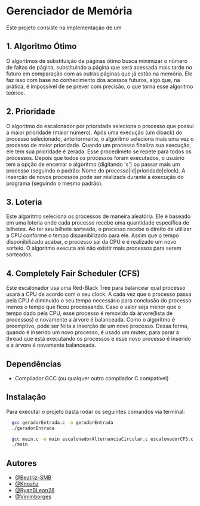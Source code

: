 
# Gerenciador de Memória

Este projeto consiste na implementação de um 




## 1. Algoritmo Ótimo
O algoritmos de substituição de páginas ótimo busca minimizar o número de faltas de página, substituindo a página que será acessada mais tarde no futuro em comparação com as outras páginas que já estão na memória. Ele faz isso com base no conhecimento dos acessos futuros, algo que, na prática, é impossível de se prever com precisão, o que torna esse algoritmo teórico.



## 2. Prioridade

O algoritmo do escalonador por prioridade seleciona o processo que possui a maior prioridade (maior número). Após uma execução (um cloack) do processo selecionado, anteriormente, o algoritmo seleciona mais uma vez o processo de maior prioridade. Quando um processo finaliza sua execução, ele tem sua prioridade é zerada. Esse procedimeto se repete para todos os processos. Depois que todos os processos foram executados, o usuário tem a opção de encerrar o algoritmo (digitando 's') ou passar mais um processo (seguindo o padrão: Nome do processo|id|prioridade|clock). A inserção de novos processos pode ser realizada durante a execução do programa (seguindo o mesmo padrão). 



## 3. Loteria

Este algoritmo seleciona os processos de maneira aleatória. Ele é baseado em uma loteria onde cada processo recebe uma quantidade específica de
bilhetes. Ao ter seu bilhete sorteado, o processo recebe o direito de utilizar a CPU conforme o tempo dispanibilizado para ele. Assim que o tempo
disponibilizado acabar, o processo sai da CPU e é realizado um novo sorteio. O algoritmo executa até não existir mais processos para serem sorteados.



## 4. Completely Fair Scheduler (CFS)

Este escalonador usa uma Red-Black Tree para balancear qual processo usará a CPU de acordo com o seu clock. A cada vez que o processo passa pela CPU é diminuido o seu tempo necessário para conclusão do processo menos o tempo que ficou processando. Caso o valor seja menor que o tempo dado pela CPU, esse processo é removido da árvore(lista de processos) e novamente a árvore é balanceada.
Como o algoritmo é preemptivo, pode ser feita a inserção de um novo processo. Dessa forma, quando é inserido um novo processo, é usado um mutex, para parar a thread que está executando os processos e esse novo processo é inserido e a árvore é novamente balanceada.


## Dependências

- Compilador GCC (ou qualquer outro compilador C compatível)


## Instalação

Para executar o projeto basta rodar os seguintes comandos via terminal:

```bash
  gcc geradorEntrada.c -o geradorEntrada
  ./geradorEntrada
```
```bash
  gcc main.c -o main escalonadorAlternanciaCircular.c escalonadorCFS.c escalonadorLoteria.c escalonadorPrioridade.c `pkg-config --cflags --libs glib-2.0`
  ./main
```

## Autores
- [@Beatriz-SMB](https://github.com/Beatriz-SMB)
- [@Knoshz](https://github.com/Knoshz)
- [@RyanBLeon28](https://github.com/RyanBLeon28)
- [@Vinimborges](https://github.com/Vinimborges)